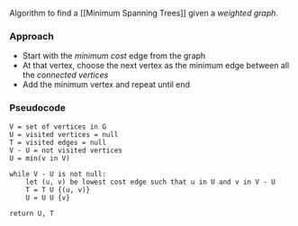 Algorithm to find a [[Minimum Spanning Trees]] given a *weighted graph*. 

### Approach
- Start with the *minimum cost* edge from the graph 
- At that vertex, choose the next vertex as the minimum edge between all the *connected vertices* 
- Add the minimum vertex and repeat until end

### Pseudocode
```
V = set of vertices in G 
U = visited vertices = null 
T = visited edges = null 
V - U = not visited vertices
U = min(v in V)

while V - U is not null: 
	let (u, v) be lowest cost edge such that u in U and v in V - U
	T = T U {(u, v)}
	U = U U {v}

return U, T
```
